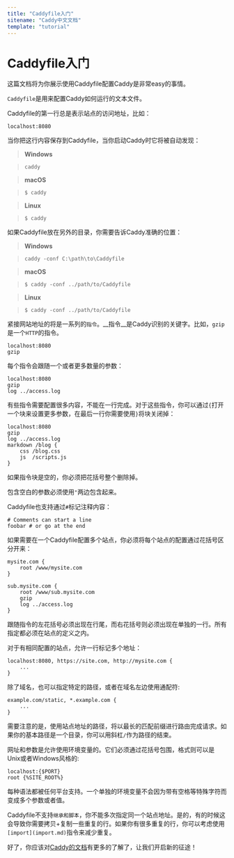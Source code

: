 ```yaml
---
title: "Caddyfile入门"
sitename: "Caddy中文文档"
template: "tutorial"
---
```


# Caddyfile入门

这篇文档将为你展示使用Caddyfile配置Caddy是非常easy的事情。

`Caddyfile`是用来配置Caddy如何运行的文本文件。

Caddyfile的第一行总是表示站点的访问地址，比如：

`localhost:8080`

当你把这行内容保存到Caddyfile，当你启动Caddy时它将被自动发现：
> __Windows__

> `caddy`

> __macOS__

> `$ caddy`

> __Linux__

> `$ caddy`

如果Caddyfile放在另外的目录，你需要告诉Caddy准确的位置：

> __Windows__

> `caddy -conf C:\path\to\Caddyfile`

> __macOS__

> `$ caddy -conf ../path/to/Caddyfile`

> __Linux__

> `$ caddy -conf ../path/to/Caddyfile`

紧接网站地址的将是一系列的`指令`。__指令__是Caddy识别的关键字。比如，`gzip`是一个`HTTP`的指令。

```caddy
localhost:8080
gzip
```
每个指令会跟随一个或者更多数量的参数：
```caddy
localhost:8080
gzip
log ../access.log
```

有些指令需要配置很多内容，不能在一行完成。对于这些指令，你可以通过`{`打开一个块来设置更多参数，在最后一行你需要使用`}`将块关闭掉：

```caddy
localhost:8080
gzip
log ../access.log
markdown /blog {
    css /blog.css
    js  /scripts.js
}
```

如果指令块是空的，你必须把花括号整个删除掉。

包含空白的参数必须使用`"`两边包含起来。

Caddyfile也支持通过`#`标记注释内容：

```caddy
# Comments can start a line
foobar # or go at the end
```
如果需要在一个Caddyfile配置多个站点，你必须将每个站点的配置通过花括号区分开来：

```caddy
mysite.com {
    root /www/mysite.com
}

sub.mysite.com {
    root /www/sub.mysite.com
    gzip
    log ../access.log
}
```

跟随指令的左花括号必须出现在行尾，而右花括号则必须出现在单独的一行。所有指定都必须在站点的定义之内。

对于有相同配置的站点，允许一行标记多个地址：
```caddy
localhost:8080, https://site.com, http://mysite.com {
    ...
}
```
除了域名，也可以指定特定的路径，或者在域名左边使用通配符:

```caddy
example.com/static, *.example.com {
    ...
}
```

需要注意的是，使用站点地址的路径，将以最长的匹配前缀进行路由完成请求。如果你的基本路径是一个目录，你可以用斜杠`/`作为路径的结束。

网址和参数是允许使用环境变量的。它们必须通过花括号包围，格式则可以是Unix或者Windows风格的:

```caddy
localhost:{$PORT}
root {%SITE_ROOT%}
```

每种语法都被任何平台支持。一个单独的环境变量不会因为带有空格等特殊字符而变成多个参数或者值。

Caddyfile不支持`继承和脚本`，你不能多次指定同一个站点地址。是的，有的时候这会导致你需要拷贝+复制一些重复的行。如果你有很多重复的行，你可以考虑使用`[import](import.md)`指令来减少重复。

好了，你应该对[Caddy的文档](doc.md)有更多的了解了，让我们开启新的征途！
